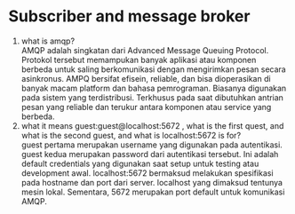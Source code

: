 # Subscriber and message broker
1. what is amqp? <br>
    AMQP adalah singkatan dari Advanced Message Queuing Protocol. Protokol tersebut memampukan banyak aplikasi atau komponen berbeda untuk saling berkomunikasi dengan mengirimkan pesan secara asinkronus. AMPQ bersifat efisein, reliable, dan bisa dioperasikan di banyak macam platform dan bahasa pemrograman. Biasanya digunakan pada sistem yang terdistribusi. Terkhusus pada saat dibutuhkan antrian pesan yang reliable dan terukur antara komponen atau service yang berbeda.
2. what it means guest:guest@localhost:5672 , what is the first quest, and what is the second guest, and what is localhost:5672 is for? <br>
    guest pertama merupakan username yang digunakan pada autentikasi. guest kedua merupakan password dari autentikasi tersebut. Ini adalah default credentials yang digunakan saat setup untuk testing atau development awal. localhost:5672 bermaksud melakukan spesifikasi pada hostname dan port dari server. localhost yang dimaksud tentunya mesin lokal. Sementara, 5672 merupakan port default untuk komunikasi AMQP.
